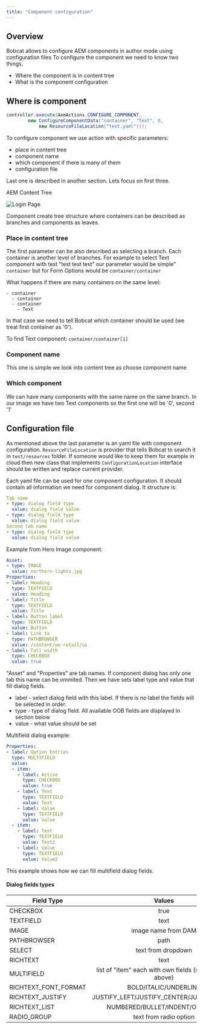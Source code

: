 ```yaml
---
title: "Component configuration"
---
```


## Overview

Bobcat allows to configure AEM components in author mode using configuration files
To configure the component we need to know two things.

- Where the component is in content tree
- What is the component configuration

## Where is component
```java
controller.execute(AemActions.CONFIGURE_COMPONENT,
        new ConfigureComponentData("container", "Text", 0,
            new ResourceFileLocation("text.yaml")));
```

To configure component we use action with specific parameters:

- place in content tree
- component name
- which component if there is many of them
- configuration file

Last one is described in another section. Lets focus on first three. 

AEM Content Tree

![Login Page]({{site.baseurl}}/assets/img/componentconfigure.png)

Component create tree structure where containers can be described as branches and components as leaves.

### Place in content tree
The first parameter can be also described as selecting a branch. Each container is another level of branches. 
For example to select Text component with test "test test test" our parameter would be simple" `container` but for Form Options would be `container/container`

What happens if there are many containers on the same level:
```
- container 
  - container
  - container
    - Text
``` 
In that case we need to tell Bobcat which container should be used (we treat first container as '0'). 

To find Text component: `container/container[1]`
### Component name
This one is simple we look into content tree as choose component name
 
### Which component
We can have many components with the same name on the same branch. In our image we have two Text components so the first one will be '0', second '1'

## Configuration file

As mentioned above the last parameter is an yaml file with component configuration. `ResourceFileLocation` is provider that tells Bobcat to search it in `test/resources` folder. If someone would like to keep them for example in cloud then new class that implements `ConfigurationLocation` interface should be written and replace current provider.

Each yaml file can be used for one component configuration. It should contain all information we need for component dialog. It structure is:

```yaml
Tab name
- type: dialog field type
  value: dialog field value
- type: dialog field type
  value: dialog field value
Second tab name
- type: dialog field type
  value: dialog field value
```

Example from Hero Image component:
```yaml
Asset:
- type: IMAGE
  value: northern-lights.jpg
Properties:
- label: Heading
  type: TEXTFIELD
  value: Heading
- label: Title
  type: TEXTFIELD
  value: Title
- label: Button label
  type: TEXTFIELD
  value: Button
- label: Link to
  type: PATHBROWSER
  value: /content/we-retail/us
- label: Full width
  type: CHECKBOX
  value: true
```
"Asset" and "Properties" are tab names. If component dialog has only one tab this name can be ommited. Then we have sets label type and value that fill dialog fields.
- label - select dialog field with this label. If there is no label the fields will be selected in order.
- type - type of dialog field. All available OOB fields are displayed in section below
- value - what value should be set 

Multifield dialog example:
```yaml
Properties:
- label: Option Entries
  type: MULTIFIELD
  value:
  - item:
    - label: Active
      type: CHECKBOX
      value: true
    - label: Text
      type: TEXTFIELD
      value: Text
    - label: Value
      type: TEXTFIELD
      value: Value
  - item:
    - label: Text
      type: TEXTFIELD
      value: Text2
    - label: Value
      type: TEXTFIELD
      value: Value2
```
This example shows how we can fill multifield dialog fields.

#### Dialog fields types 

| Field Type   |      Values      |  
|----------|:-------------:|
| CHECKBOX | true  |
| TEXTFIELD | text  |
| IMAGE | image name from DAM  |
| PATHBROWSER | path  |
| SELECT | text from dropdown  |
| RICHTEXT | text  |
| MULTIFIELD | list of "item" each with own fields (see example above)  |
| RICHTEXT_FONT_FORMAT | BOLD/ITALIC/UNDERLINE   |
| RICHTEXT_JUSTIFY |     JUSTIFY_LEFT/JUSTIFY_CENTER/JUSTIFY_RIGHT  |
| RICHTEXT_LIST |     NUMBERED/BULLET/INDENT/OUTDENT  |
| RADIO_GROUP | text from radio option  |


